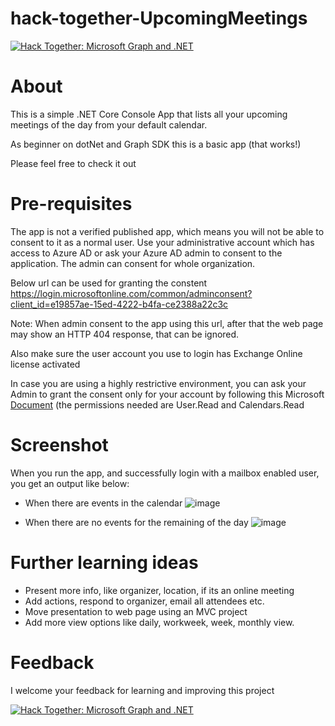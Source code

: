 # hack-together-UpcomingMeetings

[![Hack Together: Microsoft Graph and .NET](https://img.shields.io/badge/Microsoft%20-Hack--Together-orange?style=for-the-badge&logo=microsoft)](https://github.com/microsoft/hack-together)

# About
This is a simple .NET Core Console App that lists all your upcoming meetings of the day from your default calendar. 

As beginner on dotNet and Graph SDK this is a basic app (that works!)

Please feel free to check it out

# Pre-requisites
The app is not a verified published app, which means you will not be able to consent to it as a normal user.
Use your administrative account which has access to Azure AD or ask your Azure AD admin to consent to the application.
The admin can consent for whole organization.  
  
Below url can be used for granting the constent  
https://login.microsoftonline.com/common/adminconsent?client_id=e19857ae-15ed-4222-b4fa-ce2388a22c3c

Note: When admin consent to the app using this url, after that the web page may show an HTTP 404 response, that can be ignored.

Also make sure the user account you use to login has Exchange Online license activated  
  
  

In case you are using a highly restrictive environment, you can ask your Admin to grant the consent only for your account by following this Microsoft [Document](https://learn.microsoft.com/en-us/azure/active-directory/manage-apps/grant-consent-single-user) (the permissions needed are User.Read and Calendars.Read
  
  
# Screenshot
When you run the app, and successfully login with a mailbox enabled user, you get an output like below:

- When there are events in the calendar
![image](https://user-images.githubusercontent.com/84803086/224236463-6dcec986-cdea-4055-a2f9-0a2bc115ecd1.png)


- When there are no events for the remaining of the day
![image](https://user-images.githubusercontent.com/84803086/224237449-71b8ea06-5229-4d5d-97c5-3b2f748d52a6.png)

# Further learning ideas
- Present more info, like organizer, location, if its an online meeting
- Add actions, respond to organizer, email all attendees etc.
- Move presentation to web page using an MVC project
- Add more view options like daily, workweek, week, monthly view.

# Feedback
I welcome your feedback for learning and improving this project

[![Hack Together: Microsoft Graph and .NET](https://img.shields.io/badge/Microsoft%20-Hack--Together-orange?style=for-the-badge&logo=microsoft)](https://github.com/microsoft/hack-together)
